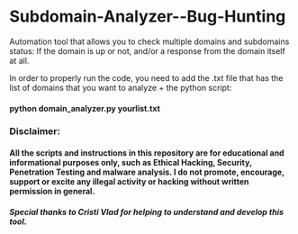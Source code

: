 # Subdomain-Analyzer--Bug-Hunting

Automation tool that allows you to check multiple domains and subdomains status: If the domain is up or not, and/or a response from the domain itself at all.

In order to properly run the code, you need to add the .txt file that has the list of domains that you want to analyze + the python script:
#### python domain_analyzer.py yourlist.txt


### Disclaimer:
#### All the scripts and instructions in this repository are for educational and informational purposes only, such as Ethical Hacking, Security, Penetration Testing and malware analysis. I do not promote, encourage, support or excite any illegal activity or hacking without written permission in general.

##### Special thanks to Cristi Vlad for helping to understand and develop this tool.
